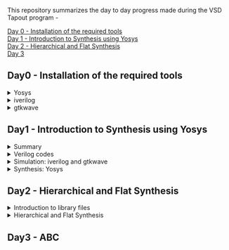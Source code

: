 This repository summarizes the day to day progress made during the VSD Tapout program -

[Day 0 - Installation of the required tools](#day0---installation-of-the-required-tools)  
[Day 1 - Introduction to Synthesis using Yosys](#day1---introduction-to-synthesis-using-yosys)  
[Day 2 - Hierarchical and Flat Synthesis ](#day2---hierarchical-and-flat-synthesis)   
[Day 3](#day3---abc)
## Day0 - Installation of the required tools  
<details>
 <summary>
Yosys
 </summary>
I installed Yosys using following commands :  

```
git clone https://github.com/YosysHQ/yosys.git
$ cd yosys-master   
$ sudo apt install make (If make is not installed please install it)   
$ sudo apt-get install build-essential clang bison flex \  
    libreadline-dev gawk tcl-dev libffi-dev git \  
    graphviz xdot pkg-config python3 libboost-system-dev \  
    libboost-python-dev libboost-filesystem-dev zlib1g-dev  
$ make config-gcc  
$ make   
$ sudo make install
```  
Below is the screenshot of successful launch  
![Screenshot from 2023-07-31 09-44-43](https://github.com/Rachanaka/iiitb-asic/assets/140998470/2c6eaf8d-c891-4e21-a99d-d10c3e7bdc7e)
</details>
<details>
 <summary> 
  iverilog
 </summary>
I installed iverilog using the following command :  
 
```
 sudo apt-get install iverilog  
```
Below is the screenshot of the successful installation:  
![Screenshot from 2023-07-31 09-45-22](https://github.com/Rachanaka/iiitb-asic/assets/140998470/da2a4199-d7b0-47a6-8e00-989bd6d55640)

</details>
<details>
 <summary>
  gtkwave
 </summary>
 
I installed gtkwave using the following command:  
```
sudo apt update
sudo apt install gtkwave
```
Below is the screenshot of successful installation:
![Screenshot from 2023-07-31 09-51-17](https://github.com/Rachanaka/iiitb-asic/assets/140998470/31e183cb-ab80-49c0-b87c-cc295c44fd56)

</details>  

## Day1 - Introduction to Synthesis using Yosys   

<details>
 <summary> Summary </summary>

This section shows how I simulated and synthesized a 2x1 mux using iverilog and yosys respectively. iverilog generates from the RTL design and its testbench a value changing dump file (vcd). gtkwave is the tool used to plot the simulation results of the design. Yosys is a tool which synthesizes RTL designs into a netlist. It is also used to test the synthesized netlist when we provide it with a testbench.

</details>	
	
<details>
 <summary> Verilog codes </summary>
The verilog codes of the 2x1 mux (good_mux.v) and its testbench (tb_good_mux.v) are taken from https://github.com/kunalg123/sky130RTLDesignAndSynthesisWorkshop.git

</details>

 <details>
 <summary> Simulation: iverilog and gtkwave </summary>
 
 I used the following commands to simulate and view the plots of the RTL design:
	
 ```bash
 iverilog <name verilog: good_mux.v> <name testbench: tb_good_mux.v>
 ./a.out
 gtkwave tb_good_mux.vcd
 ```
	
 Below is the screenshot of the gtkwave plots:  
 ![Screenshot-3](https://github.com/Rachanaka/iiitb-asic/assets/140998470/0a89c2ff-77c7-4619-b16c-7038006f93e7)
</details>  

<details>
 <summary> Synthesis: Yosys </summary>
	
 In the directory of the verilog files, I used the following commands to synthesize and view the synthesized deisgn:
	
 ```bash
yosys> read_liberty -lib <path to lib file>
yosys> read_verilog <path to verilog file>
yosys> synth -top <top_module_name>
yosys> abc -liberty <path to lib file>
yosys> show
 ```
 Below is the screenshot of the synthesized design:  
 ![Screenshot-1](https://github.com/Rachanaka/iiitb-asic/assets/140998470/ef3abf2d-5fe7-478a-adc8-4d71e10d6ffc)  

 I used the following commands to generate the netlist:
 ```bash
 yosys> write_verilog <file_name_netlist.v>
 yosys> write_verilog -noattr <file_name_netlist.v>
 ```
 
 Below is the screenshot of the generated netlist:  
 ![Screenshot-2](https://github.com/Rachanaka/iiitb-asic/assets/140998470/871e9051-4cc0-40b3-845e-35f6eab87caf)  
 </details>  

 ## Day2 - Hierarchical and Flat Synthesis  
 <details>
 <summary>
Introduction to library files
 </summary>
	<br>
	 This section explains more about the library file that we are particularly using in this program i.e. "sky130_fd_sc_hd__tt_025C_1v80.lib".  	 
Here is the format of the library naming convention -   
sky130_fd_sc_hd__&lt;process_variation>_&lt;temperature_variation>_&lt;voltage_variation>  <br>
<br>
Process variation talks about the variations encountered during the fabrication process. Process variation may include any one of the following values -  <br>
	 - slow  <br>
	 - fast  <br>
	 - typical  <br>
Typical operating conditions used in the library are -  
https://github.com/Rachanaka/iiitb-asic/blob/main/images/operating_conditions.png 
We can also find multiple cells with the definition of same 'and' gate but with variation in the area of the gates. This simple means that the cells with larger area are employing wider transistors. Below is the image of 3 different 'and' gates with their areas, leakage powers and few more details -  <br>
	 
sky130_fd_sc_hd__and2_0  <br>
sky130_fd_sc_hd__and2_2  <br>
sky130_fd_sc_hd__and2_4  <br>

![and_module_comparison](https://github.com/Rachanaka/iiitb-asic/assets/140998470/a6bdacfc-cbdc-4f2a-a6b7-6e76db83b6db)  

 </details>
<details>
	<summary>Hierarchical and Flat Synthesis</summary>
	<br>

 When there are multiple modules in a program that should be synthesized, we can directly synthesize top module or synthesize each sub module separately. Both the processes have their own advantages. We prefer synthesizing each module seperately especially in the following two scenarios -  <br>
 - when we have multiple instantiations of same submodule several times in the main module  <br>
 - When there is a massive design, tool might not work as efficiently as required, we might have to divide and conquer by synthesizing each sub module seperately.  <br>
I have sinthesized a verilog code named 'multiple_modules.v' using both hierachical and flat modelling styles.
**Using Hierarchical model**
In the directory of the verilog files, I used the following commands to synthesize and view the synthesized deisgn:
	
 ```bash
yosys> read_liberty -lib <path to lib file>
yosys> read_verilog <path to verilog file>
yosys> synth -top <top_module_name>
yosys> abc -liberty <path to lib file>
yosys> show
 ```
Below is the output of the file using hierarchical approach -  <br>
![multiple_module_hier](https://github.com/Rachanaka/iiitb-asic/blob/main/images/multiple_modules_hier.png)
 
		
</details> 
 
 ## Day3 - ABC  
 

 
 
 
	

